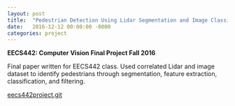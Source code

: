 ```yaml
---
layout: post
title:  "Pedestrian Detection Using Lidar Segmentation and Image Classification"
date:   2016-12-12 00:00:00 -0000
categories: project
---
```


**EECS442: Computer Vision Final Project Fall 2016**

Final paper written for EECS442 class. Used correlated Lidar and image dataset
to identify pedestrians through segmentation, feature extraction,
classification, and filtering.


[eecs442project.git][eecs442project.git]

[eecs442project.git]: https://github.com/ianlin123/lidar-img-objectDetection
